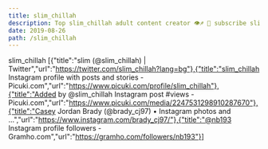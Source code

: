 ```yaml
---
title: slim_chillah
description: Top slim_chillah adult content creator 👁♐️ 👑 subscribe slim_chillah to my porn site below IG slim_chillah
date: 2019-08-26
path: /slim_chillah
---
```


slim_chillah
[{"title":"slim (@slim_chillah) | Twitter","url":"https://twitter.com/slim_chillah?lang=bg"},{"title":"slim_chillah Instagram profile with posts and stories - Picuki.com","url":"https://www.picuki.com/profile/slim_chillah"},{"title":"Added by @slim_chillah Instagram post #views - Picuki.com","url":"https://www.picuki.com/media/2247531298910287670"},{"title":"Casey Jordan Brady (@brady_cj97) • Instagram photos and ...","url":"https://www.instagram.com/brady_cj97/"},{"title":"@nb193 Instagram profile followers - Gramho.com","url":"https://gramho.com/followers/nb193"}]

